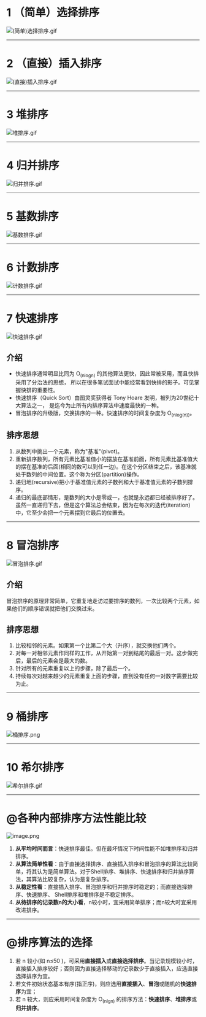 # 
# 1 （简单）选择排序

![(简单)选择排序.gif](http://cdn.gxmnzl.xyz/img/Sort1.gif "-gifcontrol-mode=click;")

---
# 2 （直接）插入排序

![(直接)插入排序.gif](http://cdn.gxmnzl.xyz/img/Sort2.gif "-gifcontrol-mode=click;")

---
# 3 堆排序

![堆排序.gif](http://cdn.gxmnzl.xyz/img/Sort3.gif "-gifcontrol-mode=click;")

---
# 4 归并排序

![归并排序.gif](http://cdn.gxmnzl.xyz/img/Sort4.gif "-gifcontrol-mode=click;")

---
# 5 基数排序

![基数排序.gif](http://cdn.gxmnzl.xyz/img/Sort5.gif "-gifcontrol-mode=click;")

---
# 6 计数排序

![计数排序.gif](http://cdn.gxmnzl.xyz/img/Sort6.gif "-gifcontrol-mode=click;")

---
# 7 快速排序

![快速排序.gif](http://cdn.gxmnzl.xyz/img/Sort7.gif "-gifcontrol-mode=click;")

## 介绍 

- 快速排序通常明显比同为 O<sub>(nlogn)</sub> 的其他算法更快，因此常被采用，而且快排采用了分治法的思想，
所以在很多笔试面试中能经常看到快排的影子。可见掌握快排的重要性。 
- 快速排序（Quick Sort）由图灵奖获得者 Tony Hoare 发明，被列为20世纪十大算法之一，
是迄今为止所有内排序算法中速度最快的一种。
- 冒泡排序的升级版，交换排序的一种。快速排序的时间复杂度为 O<sub>(nlog(n))</sub>。

## 排序思想
1. 从数列中挑出一个元素，称为"基准"(pivot)。
2. 重新排序数列，所有元素比基准值小的摆放在基准前面，所有元素比基准值大的摆在基准的后面(相同的数可以到任一边)。在这个分区结束之后，该基准就处于数列的中间位置。这个称为分区(partition)操作。 
3. 递归地(recursive)把小于基准值元素的子数列和大于基准值元素的子数列排序。
4. 递归的最底部情形，是数列的大小是零或一，也就是永远都已经被排序好了。虽然一直递归下去，但是这个算法总会结束，因为在每次的迭代(iteration)中，它至少会把一个元素摆到它最后的位置去。

---
# 8 冒泡排序

![冒泡排序.gif](http://cdn.gxmnzl.xyz/img/Sort8.gif "-gifcontrol-mode=click;")

## 介绍
冒泡排序的原理非常简单，它重复地走访过要排序的数列，一次比较两个元素，如果他们的顺序错误就把他们交换过来。 

## 排序思想
1. 比较相邻的元素。如果第一个比第二个大（升序），就交换他们两个。 
2. 对每一对相邻元素作同样的工作，从开始第一对到结尾的最后一对。这步做完后，最后的元素会是最大的数。 
3. 针对所有的元素重复以上的步骤，除了最后一个。 
4. 持续每次对越来越少的元素重复上面的步骤，直到没有任何一对数字需要比较为止。

---
# 9 桶排序

![桶排序.png](http://cdn.gxmnzl.xyz/img/Sort9.png)

---
# 10 希尔排序

![希尔排序.gif](http://cdn.gxmnzl.xyz/img/Sort10.gif "-gifcontrol-mode=click;")

---
# @各种内部排序方法性能比较

![image.png](http://cdn.gxmnzl.xyz/img/Sort11.png)

1. **从平均时间而言**：快速排序最佳。但在最坏情况下时间性能不如堆排序和归并排序。 
2. ​**从算法简单性看**：由于直接选择排序、直接插入排序和冒泡排序的算法比较简单，将其认为是简单算法。对于Shell排序、堆排序、快速排序和归并排序算法，其算法比较复杂，认为是复杂排序。 
3. ​**从稳定性看**：直接插入排序、冒泡排序和归并排序时稳定的；而直接选择排序、快速排序、 Shell排序和堆排序是不稳定排序。
4. **从待排序的记录数n的大小看**，n较小时，宜采用简单排序；而n较大时宜采用改进排序。

---
# @排序算法的选择 
1. 若 n 较小(如 n≤50 )，可采用**直接插入**或**直接选择排序**。当记录规模较小时，直接插入排序较好；否则因为直接选择移动的记录数少于直接插入，应选直接选择排序为宜。 
2. 若文件初始状态基本有序(指正序)，则应选用**直接插入**、**冒泡**或随机的**快速排序**为宜； 
3. 若 n 较大，则应采用时间复杂度为 O<sub>(nlgn)</sub> 的排序方法：**快速排序**、**堆排序**或**归并排序**。